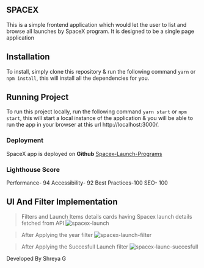## SPACEX
This is a simple frontend application which would let the user to list and browse all launches by SpaceX program.
 It is designed to be a single page application

## Installation
To install, simply clone this repository & run the following command  `yarn` or `npm install`, this will install all the dependencies for you.

## Running Project
To run this project locally, run the following command  `yarn start` or `npm start`, this will start a local instance of the application & you will be able to run the app in your browser at this url http://localhost:3000/.

### Deployment

SpaceX app is deployed on **Github** [Spacex-Launch-Programs](https://shreya0917.github.io/SpaceX-program-launch/)

### Lighthouse Score
Performance- 94
Accessibility- 92
Best Practices-100
SEO- 100

## UI And Filter Implementation

>Filters and Launch Items details cards having Spacex launch details fetched from API
![spacex-launch](https://user-images.githubusercontent.com/43196919/105287072-7a23d200-5bdd-11eb-88b1-def69ec03a36.PNG)

>After Applying the year filter 
![spacex-launch-filter](https://user-images.githubusercontent.com/43196919/105288225-d4bd2e00-5bdd-11eb-8e31-f62e5439d321.PNG)

>After Applying the Succesfull Launch filter
![spacex-launc-succesfull](https://user-images.githubusercontent.com/43196919/105289366-1ea61400-5bde-11eb-9c8d-0a5fe5b576df.PNG)
 



Developed By Shreya G
